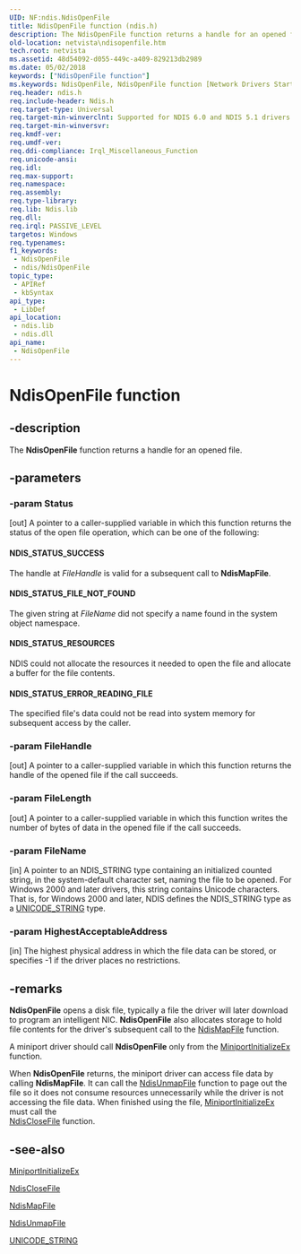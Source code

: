 ```yaml
---
UID: NF:ndis.NdisOpenFile
title: NdisOpenFile function (ndis.h)
description: The NdisOpenFile function returns a handle for an opened file.
old-location: netvista\ndisopenfile.htm
tech.root: netvista
ms.assetid: 48d54092-d055-449c-a409-829213db2989
ms.date: 05/02/2018
keywords: ["NdisOpenFile function"]
ms.keywords: NdisOpenFile, NdisOpenFile function [Network Drivers Starting with Windows Vista], ndis/NdisOpenFile, ndis_file_ref_0931368e-111b-4b25-a42d-12d0cc5d9d44.xml, netvista.ndisopenfile
req.header: ndis.h
req.include-header: Ndis.h
req.target-type: Universal
req.target-min-winverclnt: Supported for NDIS 6.0 and NDIS 5.1 drivers (see    NdisOpenFile (NDIS 5.1)) in Windows   Vista. Supported for NDIS 5.1 drivers (see    NdisOpenFile (NDIS 5.1)) in Windows   XP.
req.target-min-winversvr: 
req.kmdf-ver: 
req.umdf-ver: 
req.ddi-compliance: Irql_Miscellaneous_Function
req.unicode-ansi: 
req.idl: 
req.max-support: 
req.namespace: 
req.assembly: 
req.type-library: 
req.lib: Ndis.lib
req.dll: 
req.irql: PASSIVE_LEVEL
targetos: Windows
req.typenames: 
f1_keywords:
 - NdisOpenFile
 - ndis/NdisOpenFile
topic_type:
 - APIRef
 - kbSyntax
api_type:
 - LibDef
api_location:
 - ndis.lib
 - ndis.dll
api_name:
 - NdisOpenFile
---
```


# NdisOpenFile function


## -description

The
  <b>NdisOpenFile</b> function returns a handle for an opened file.

## -parameters

### -param Status 

[out]
A pointer to a caller-supplied variable in which this function returns the status of the open file
     operation, which can be one of the following:
     





#### NDIS_STATUS_SUCCESS

The handle at 
       <i>FileHandle</i> is valid for a subsequent call to 
       <b>NdisMapFile</b>.



#### NDIS_STATUS_FILE_NOT_FOUND

The given string at 
       <i>FileName</i> did not specify a name found in the system object namespace.



#### NDIS_STATUS_RESOURCES

NDIS could not allocate the resources it needed to open the file and allocate a buffer for the
       file contents.



#### NDIS_STATUS_ERROR_READING_FILE

The specified file's data could not be read into system memory for subsequent access by the
       caller.

### -param FileHandle 

[out]
A pointer to a caller-supplied variable in which this function returns the handle of the opened
     file if the call succeeds.

### -param FileLength 

[out]
A pointer to a caller-supplied variable in which this function writes the number of bytes of data
     in the opened file if the call succeeds.

### -param FileName 

[in]
A pointer to an NDIS_STRING type containing an initialized counted string, in the system-default
     character set, naming the file to be opened. For Windows 2000 and later drivers, this string contains
     Unicode characters. That is, for Windows 2000 and later, NDIS defines the NDIS_STRING type as a 
     <a href="/windows/win32/api/ntdef/ns-ntdef-_unicode_string">UNICODE_STRING</a> type.

### -param HighestAcceptableAddress 

[in]
The highest physical address in which the file data can be stored, or specifies -1 if the driver
     places no restrictions.

## -remarks

<b>NdisOpenFile</b> opens a disk file, typically a file the driver will later download to program an
    intelligent NIC. 
    <b>NdisOpenFile</b> also allocates storage to hold file contents for the driver's subsequent call to the 
    <a href="/windows-hardware/drivers/ddi/ndis/nf-ndis-ndismapfile">NdisMapFile</a> function.

A miniport driver should call 
    <b>NdisOpenFile</b> only from the 
    <a href="/windows-hardware/drivers/ddi/ndis/nc-ndis-miniport_initialize">MiniportInitializeEx</a> function.

When 
    <b>NdisOpenFile</b> returns, the miniport driver can access file data by calling 
    <b>NdisMapFile</b>. It can call the 
    <a href="/windows-hardware/drivers/ddi/ndis/nf-ndis-ndisunmapfile">NdisUnmapFile</a> function to page out the file
    so it does not consume resources unnecessarily while the driver is not accessing the file data. When
    finished using the file, 
    <a href="/windows-hardware/drivers/ddi/ndis/nc-ndis-miniport_initialize">MiniportInitializeEx</a> must call the    
    <a href="/windows-hardware/drivers/ddi/ndis/nf-ndis-ndisclosefile">NdisCloseFile</a> function.

## -see-also

<a href="/windows-hardware/drivers/ddi/ndis/nc-ndis-miniport_initialize">MiniportInitializeEx</a>



<a href="/windows-hardware/drivers/ddi/ndis/nf-ndis-ndisclosefile">NdisCloseFile</a>



<a href="/windows-hardware/drivers/ddi/ndis/nf-ndis-ndismapfile">NdisMapFile</a>



<a href="/windows-hardware/drivers/ddi/ndis/nf-ndis-ndisunmapfile">NdisUnmapFile</a>



<a href="/windows/win32/api/ntdef/ns-ntdef-_unicode_string">UNICODE_STRING</a>